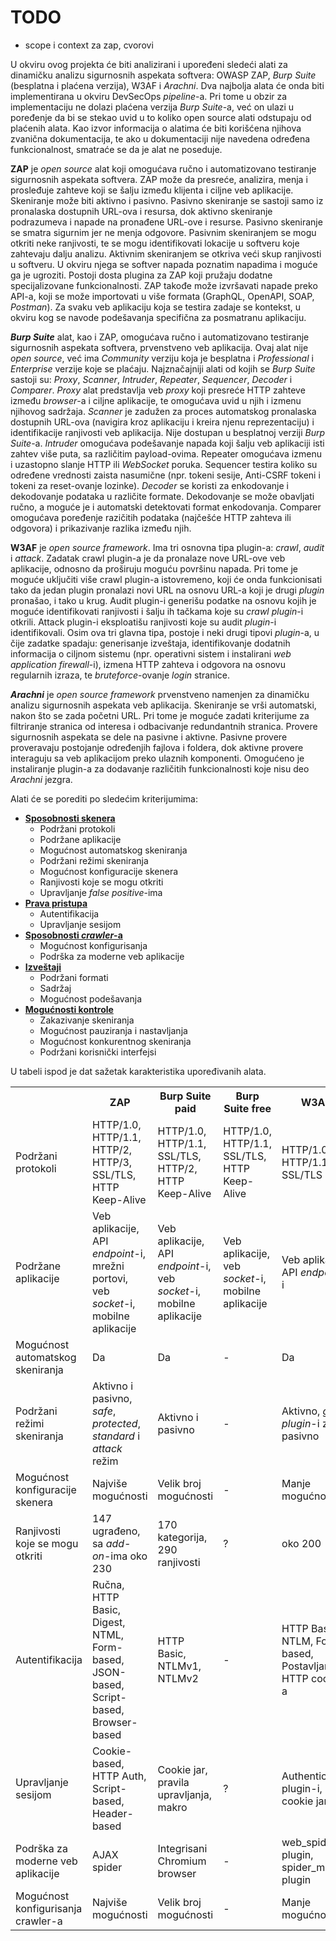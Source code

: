 # TODO
 - scope i context za zap, cvorovi

U okviru ovog projekta će biti analizirani i upoređeni sledeći alati za dinamičku analizu sigurnosnih aspekata softvera: OWASP ZAP, *Burp Suite* (besplatna i plaćena verzija), W3AF i *Arachni*. Dva najbolja alata će onda biti implementirana u okviru DevSecOps *pipeline*-a. Pri tome u obzir za implementaciju ne dolazi plaćena verzija *Burp Suite*-a, već on ulazi u poređenje da bi se stekao uvid u to koliko open source alati odstupaju od plaćenih alata. Kao izvor informacija o alatima će biti korišćena njihova zvanična dokumentacija, te ako u dokumentaciji nije navedena određena funkcionalnost, smatraće se da je alat ne poseduje.

**ZAP** je *open source* alat koji omogućava ručno i automatizovano testiranje sigurnosnih aspekata softvera. ZAP može da presreće, analizira, menja i prosleđuje zahteve koji se šalju između klijenta i ciljne veb aplikacije. Skeniranje može biti aktivno i pasivno. Pasivno skeniranje se sastoji samo iz pronalaska dostupnih URL-ova i resursa, dok aktivno skeniranje podrazumeva i napade na pronađene URL-ove i resurse. Pasivno skeniranje se smatra sigurnim jer ne menja odgovore. Pasivnim skeniranjem se mogu otkriti neke ranjivosti, te se mogu identifikovati lokacije u softveru koje zahtevaju dalju analizu. Aktivnim skeniranjem se otkriva veći skup ranjivosti u softveru. U okviru njega se softver napada poznatim napadima i moguće ga je ugroziti. Postoji dosta plugina za ZAP koji pružaju dodatne specijalizovane funkcionalnosti. ZAP takođe može izvršavati napade preko API-a, koji se može importovati u više formata (GraphQL, OpenAPI, SOAP, *Postman*). Za svaku veb aplikaciju koja se testira zadaje se kontekst, u okviru kog se navode podešavanja specifična za posmatranu aplikaciju.

***Burp Suite*** alat, kao i ZAP, omogućava ručno i automatizovano testiranje sigurnosnih aspekata softvera, prvenstveno veb aplikacija. Ovaj alat nije *open source*, već ima *Community* verziju koja je besplatna i *Professional* i *Enterprise* verzije koje se plaćaju. Najznačajniji alati od kojih se *Burp Suite* sastoji su: *Proxy*, *Scanner*, *Intruder*, *Repeater*, *Sequencer*, *Decoder* i *Comparer*. *Proxy* alat predstavlja veb *proxy* koji presreće HTTP zahteve između *browser*-a i ciljne aplikacije, te omogućava uvid u njih i izmenu njihovog sadržaja. *Scanner* je zadužen za proces automatskog pronalaska dostupnih URL-ova (navigira kroz aplikaciju i kreira njenu reprezentaciju) i identifikacije ranjivosti veb aplikacija. Nije dostupan u besplatnoj verziji *Burp Suite*-a. *Intruder* omogućava podešavanje napada koji šalju veb aplikaciji isti zahtev više puta, sa različitim payload-ovima. Repeater omogućava izmenu i uzastopno slanje HTTP ili *WebSocket* poruka. Sequencer testira koliko su određene vrednosti zaista nasumične (npr. tokeni sesije, Anti-CSRF tokeni i tokeni za reset-ovanje lozinke). *Decoder* se koristi za enkodovanje i dekodovanje podataka u različite formate. Dekodovanje se može obavljati ručno, a moguće je i automatski detektovati format enkodovanja. Comparer omogućava poređenje razičitih podataka (najčešće HTTP zahteva ili odgovora) i prikazivanje razlika između njih.

**W3AF** je *open source framework*. Ima tri osnovna tipa plugin-a: *crawl*, *audit* i *attack*. Zadatak crawl plugin-a je da pronalaze nove URL-ove veb aplikacije, odnosno da proširuju moguću površinu napada. Pri tome je moguće uključiti više crawl plugin-a istovremeno, koji će onda funkcionisati tako da jedan plugin pronalazi novi URL na osnovu URL-a koji je drugi *plugin* pronašao, i tako u krug. Audit plugin-i generišu podatke na osnovu kojih je moguće identifikovati ranjivosti i šalju ih tačkama koje su *crawl plugin*-i otkrili. Attack plugin-i eksploatišu ranjivosti koje su audit *plugin*-i identifikovali. Osim ova tri glavna tipa, postoje i neki drugi tipovi *plugin*-a, u čije zadatke spadaju: generisanje izveštaja, identifikovanje dodatnih informacija o ciljnom sistemu (npr. operativni sistem i instalirani *web application firewall*-i), izmena HTTP zahteva i odgovora na osnovu regularnih izraza, te *bruteforce*-ovanje *login* stranice. 

***Arachni*** je *open source framework* prvenstveno namenjen za dinamičku analizu sigurnosnih aspekata veb aplikacija. Skeniranje se vrši automatski, nakon što se zada početni URL. Pri tome je moguće zadati kriterijume za filtriranje stranica od interesa i odbacivanje redundantnih stranica. Provere sigurnosnih aspekata se dele na pasivne i aktivne. Pasivne provere proveravaju postojanje određenjih fajlova i foldera, dok aktivne provere interaguju sa veb aplikacijom preko ulaznih komponenti. Omogućeno je instaliranje plugin-a za dodavanje različitih funkcionalnosti koje nisu deo *Arachni* jezgra.

Alati će se porediti po sledećim kriterijumima:

- **[Sposobnosti skenera](sposobnosti_skenera.md)**
    - Podržani protokoli
    - Podržane aplikacije
    - Mogućnost automatskog skeniranja
    - Podržani režimi skeniranja
    - Mogućnost konfiguracije skenera
    - Ranjivosti koje se mogu otkriti
    - Upravljanje *false positive*-ima
- **[Prava pristupa](prava_pristupa.md)**
    - Autentifikacija
    - Upravljanje sesijom 
- **[Sposobnosti *crawler*-a](sposobnosti_crawlera.md)**
    - Mogućnost konfigurisanja
    - Podrška za moderne veb aplikacije
- **[Izveštaji](izvestaji.md)**
    - Podržani formati
    - Sadržaj
    - Mogućnost podešavanja
- **[Mogućnosti kontrole](mogucnosti_kontrole.md)**
    - Zakazivanje skeniranja
    - Mogućnost pauziranja i nastavljanja
    - Mogućnost konkurentnog skeniranja
    - Podržani korisnički interfejsi

U tabeli ispod je dat sažetak karakteristika upoređivanih alata.

<table>
    <tbody>
        <tr>
            <th></th>
            <th>ZAP</th>
            <th>Burp Suite paid</th>
            <th>Burp Suite free</th>
            <th>W3AF</th>
            <th>Arachni</th>
        </tr>
        <tr>
            <td>Podržani protokoli</td>
            <td>HTTP/1.0, HTTP/1.1, HTTP/2, HTTP/3, SSL/TLS, HTTP Keep-Alive</td>
            <td>HTTP/1.0, HTTP/1.1, SSL/TLS, HTTP/2, HTTP Keep-Alive</td>
            <td>HTTP/1.0, HTTP/1.1, SSL/TLS, HTTP Keep-Alive</td>
            <td>HTTP/1.0, HTTP/1.1, SSL/TLS</td>
            <td>HTTP/1.0, HTTP/1.1, SSL/TLS</td>
        </tr>
        <tr>
            <td>Podržane aplikacije</td>
            <td>Veb aplikacije, API <i>endpoint</i>-i, mrežni portovi, veb <i>socket</i>-i, mobilne aplikacije</td>
            <td>Veb aplikacije, API <i>endpoint</i>-i, veb <i>socket</i>-i, mobilne aplikacije</td>
            <td>Veb aplikacije, veb <i>socket</i>-i, mobilne aplikacije</td>
            <td>Veb aplikacije, API <i>endpoint</i>-i</td>
            <td>Veb aplikacije</td>
        </tr>
        <tr>
            <td>Mogućnost automatskog skeniranja</td>
            <td>Da</td>
            <td>Da</td>
            <td>-</td>
            <td>Da</td>
            <td>Da</td>
        </tr>
        <tr>
            <td>Podržani režimi skeniranja</td>
            <td>Aktivno i pasivno, <i>safe</i>, <i>protected</i>, <i>standard</i> i <i>attack</i> režim</td>
            <td>Aktivno i pasivno</td>
            <td>-</td>
            <td>Aktivno, <i>grep plugin</i>-i za pasivno</td>
            <td>Aktivno i pasivno</td>
        </tr>
        <tr>
            <td>Mogućnost konfiguracije skenera</td>
            <td>Najviše mogućnosti</td>
            <td>Velik broj mogućnosti</td>
            <td>-</td>
            <td>Manje mogućnosti</td>
            <td>-</td>
        </tr>
        <tr>
            <td>Ranjivosti koje se mogu otkriti</td>
            <td>147 ugrađeno, sa <i>add-on</i>-ima oko 230</td>
            <td>170 kategorija, 290 ranjivosti</td>
            <td>?</td>
            <td>oko 200</td>
            <td>oko 110</td>
        </tr>
        <tr>
            <td>Autentifikacija</td>
            <td>Ručna, HTTP Basic, Digest, NTML, Form-based, JSON-based, Script-based, Browser-based</td>
            <td>HTTP Basic, NTLMv1, NTLMv2</td>
            <td>-</td>
            <td>HTTP Basic, NTLM, Form-based, Postavljanje HTTP cookie-a</td>
            <td>HTTP Basic, NTLM, SSL-based, Form-based, Kerberos, Script-based</td>
        </tr>
        <tr>
            <td>Upravljanje sesijom</td>
            <td>Cookie-based, HTTP Auth, Script-based, Header-based</td>
            <td>Cookie jar, pravila upravljanja, makro</td>
            <td>?</td>
            <td>Authentication plugin-i, cookie jar</td>
            <td>Cookie jar</td>
        </tr>
        <tr>
            <td>Podrška za moderne veb aplikacije</td>
            <td>AJAX spider</td>
            <td>Integrisani Chromium browser</td>
            <td>-</td>
            <td>web_spider plugin, spider_man plugin</td>
            <td>Integrisani browser</td>
        </tr>
        <tr>
            <td>Mogućnost konfigurisanja crawler-a</td>
            <td>Najviše mogućnosti</td>
            <td>Velik broj mogućnosti</td>
            <td>-</td>
            <td>Manje mogućnosti</td>
            <td>Manje mogućnosti</td>
        </tr>
    </tbody>
</table>
